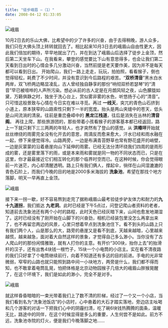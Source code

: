 ```yaml
---
title: "徒步峨眉 —（1）"
date: 2008-04-12 01:33:05
---
```


![峨眉](../../../images/2008/dsc00421-neo-img.jpg) 

10月2日去的乐山大佛，比希望中的少了许多的兴奋，由于去得稍晚，游人众多，我们只在大佛头顶上转转就回去了。相比起来10月3日去的峨眉山自由性更大，因此我们倍加的期待，早早地就出了门，并在到达了峨眉山后选择了徒步上金顶，然后第二天坐车下山。在我看来，攀登的感觉要比下山有意思得多，也会让我们第二天看到日出时的心情会多几分激动兴奋，当然前提是老天要作美，因为并不是每天都可以看到日出。 开始爬山，我们一路上走走，玩玩，拍拍照，看看猴子，倒也觉得轻松，耗费了不少时间，并没有意识到今后路程的艰苦。“**双桥清音**”黑水白水两岸，双飞桥两边略显凌乱，古人曾经独自静享的那份“响彻双桥若瑟琴”的“清音”早已被喧哗的人声所污染。想必从前的古人定是在月朗风轻之夜，山色朦胧如黛，万籁俱静之时，独坐于洗心台上，赏似雾非雾的水色，听悠扬于心的“清音”。只可惜这般景致与心情在今日实在难以寻觅。再过 **一线天**，突兀的青色山石挤到小道上，原本狭窄的山路索性只剩下一半的宽度。抬头是两山夹缝中的苍天，低头是山间流淌的清泉。往前是重峦叠嶂中的 **黑龙江栈道**，往后是消失在丛林的**清音阁**。 再往上爬，那些旅游团的，那些带着小孩看猴子的游客基本都已经返回，路上一下就只剩下三三两两的年轻人，也才突然有了登山的感觉。从 **洪椿坪**开始就丝丝缭绕的雨雾完全没有化开去的意思，雨滴反而愈来愈大，汗水已经和雨水融在一起，停下来便觉得冷。山路两旁，一边是布满青苔野草也常有野花盛开的峭壁，一边是灰蒙蒙的沿着悬崖向山下延伸的雨雾。已经无法分清环绕我们四周的是雨形成的雾，还是雾里落下的雨，或是本来雨和雾就是同一物的不同状态而已，只是在这里，你才最最接近它们相互转化的那个临界时空而已。在这种时候，你会觉得眼前一片迷茫，内心却清醒透明。路上只有我们俩人，撑起伞，徜徉在山间湿漉漉的青色石阶上，而我们今晚的目的地是2000多米海拔的 **洗象池**，希望在那找个地方落脚，明天一早再直上金顶。 

![峨眉](../../../images/2008/dsc00489-1.jpg) 

接下来一拐一歇，好不容易熬到走完了据称峨眉山最考验徒步驴友体力和耐力的**九十九道拐**，我们抵达 **九老洞**。此时已经是下午5点过，问登记爬山者资料的老者，知道前去洗象池还有两个小时的路程，此时天色已经灰暗下来，山间也愈发地潮湿了。这时已经没有了刚开始在山脚下的兴奋劲，相机已经装包里没怎么再拿出来了，也不再留恋两边的风景，心里只想着早点到洗象池住下。看不到头的山路上只有我们两个人，山是那么的大，路旁的悬崖又是看不到底，天越来越暗，心里越来越慌，越来越急，面对着大自然这样的景象，才觉得自己多么渺小。当你没有了古人爬山时的那份闲情雅致，就有人打你的主意。有开价“300块，抬你上去”的抬滑杆的汉子，还有出售4块钱一根竹子，15块一个小电筒的小店主。实在看不清夜路的我们只好拿了个电筒继续前行，向着不知道还有多远的目的前进。手电的光非常微弱，窄窄的山路也就只能照到路中间一小块地方，两旁是什么，我们都不得而知，也不敢拿着电筒乱晃，怕把体格是北京动物园猴子几倍大的峨眉山胖猴晃醒了，在这个环境下，我们是如此的渺小，完全不是对手。 

![峨眉](../../../images/2008/dsc00610-neo-img.jpg) 

就这样昏昏暗暗的一束光带着我们上了数不清的阶梯，经过了一个又一个小店，当我们看到名为“洗象池饭店”的小店时，心中悬着的大石才踏实落地，旁边店主吆喝和几个游客的对话一下把我们心中的阴霾扫清，吃了碗6块钱热腾腾的面条，温暖无比，路途中的同伴，在这个时候显得是多么的重要，人生何尝不是如此。前方不远，洗象池寺院的灯火，便是我们今晚落脚之地……